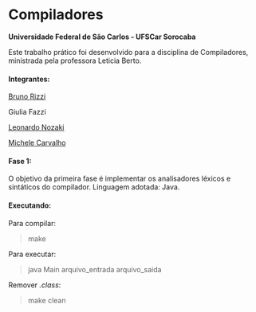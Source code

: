 # Compiladores

**Universidade Federal de São Carlos - UFSCar Sorocaba**

Este trabalho prático foi desenvolvido para a disciplina de Compiladores, ministrada pela professora Leticia Berto.

#### Integrantes: 

[Bruno Rizzi](https://github.com/BrunoRizzi/)

Giulia Fazzi

[Leonardo Nozaki](https://github.com/LeonardoNozaki/)

[Michele Carvalho](https://github.com/xmixele/)

#### Fase 1:
O objetivo da primeira fase é implementar os analisadores léxicos e sintáticos do compilador. Linguagem adotada: Java.

#### Executando:
Para compilar:
> make

Para executar:
> java Main arquivo_entrada arquivo_saida

Remover *.class*:
> make clean
